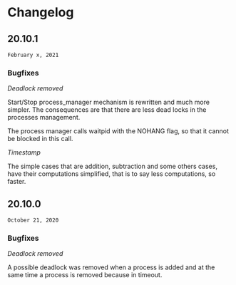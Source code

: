# Changelog

## 20.10.1

`February x, 2021`

### Bugfixes

*Deadlock removed*

Start/Stop process_manager mechanism is rewritten and much more simpler. The
consequences are that there are less dead locks in the processes management.

The process manager calls waitpid with the NOHANG flag, so that it cannot be
blocked in this call.

*Timestamp*

The simple cases that are addition, subtraction and some others cases, have
their computations simplified, that is to say less computations, so faster.

## 20.10.0

`October 21, 2020`

### Bugfixes

*Deadlock removed*

A possible deadlock was removed when a process is added and at the same time
a process is removed because in timeout.

